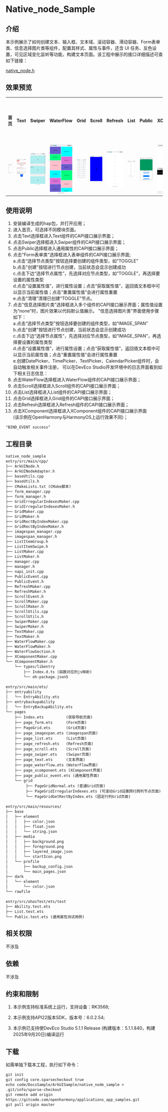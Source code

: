 # Native_node_Sample

## 介绍

本示例展示了如何创建文本、输入框、文本域、滚动容器、滑动容器、Form表单类、信息选择图片类等组件，配置其样式、属性与事件，还含 UI 任务、反色设置，可见区域变化监听等功能，构建文本页面。该工程中展示的接口详细描述可查如下链接：

[native_node.h](https://gitcode.com/openharmony/docs/blob/master/zh-cn/application-dev/reference/apis-arkui/capi-native-node-h.md)

## 效果预览
<table>
  <tr>
    <th>首页</th>
    <th>Text</th>
    <th>Swiper</th>
    <th>WaterFlow</th>
    <th>Grid</th>
    <th>Scroll</th>
    <th>Refresh</th>
    <th>List</th>
    <th>Public</th>
    <th>XComponent</th>
    <th>Form表单类</th>
    <th>信息选择图片类</th>
  </tr>
  <tr>
    <td><img src="./screenshot/index.jpeg"></td>
    <td><img src="./screenshot/text.jpeg"></td>
    <td><img src="./screenshot/swiper.jpeg"></td>
    <td><img src="./screenshot/waterflow.jpeg"></td>
    <td><img src="./screenshot/grid.jpeg"></td>
    <td><img src="./screenshot/scroll.jpeg"></td>
    <td><img src="./screenshot/refresh.jpeg"></td>
    <td><img src="./screenshot/list.jpeg"></td>
    <td><img src="./screenshot/native-node-public.jpg"></td>
    <td><img src="./screenshot/xcomponent.jpeg"></td>
    <td><img src="./screenshot/form.jpeg"></td>
    <td><img src="./screenshot/image_span.jpeg"></td>
  </tr>
</table>

## 使用说明
1. 安装编译生成的hap包，并打开应用；
2. 进入首页，可选择不同模块页面。
3. 点击Text选择框进入Text组件的CAPI接口展示界面；
4. 点击Swiper选择框进入Swiper组件的CAPI接口展示界面；
5. 点击Public选择框进入通用属性的CAPI接口展示界面；
6. 点击"Form表单类"选择框进入表单组件的CAPI接口展示界面;<br/>
   a.点击“选择节点类型”按钮选择要创建的组件类型，如“TOGGLE”<br/>
   b.点击"创建"按钮进行节点创建，当前状态会显示创建成功<br/>
   c.点击下边“选择节点属性”，先选择对应节点类型，如“TOGGLE”，再选择要设置的属性类型<br/>
   d.点击“设置属性值”，进行属性设置；点击“获取属性值”，返回值文本框中可以显示当前属性值；点击“重置属性值”会进行属性重置<br/>
   e.点击“清理”清理已创建“TOGGLE”节点。
7. 点击"信息选择图片类"选择框进入多个组件的CAPI接口展示界面；属性值设置为“none”时，图片效果以代码默认值展示。
   "信息选择图片类"界面使用步骤如下：<br/>
   a.点击“选择节点类型”按钮选择要创建的组件类型，如“IMAGE_SPAN”<br/>
   b.点击"创建"按钮进行节点创建，当前状态会显示创建成功<br/>
   c.点击下边“选择节点属性”，先选择对应节点类型，如“IMAGE_SPAN”，再选择要设置的属性类型<br/>
   d.点击“设置属性值”，进行属性设置；点击“获取属性值”，返回值文本框中可以显示当前属性值；点击“重置属性值”会进行属性重置<br/>
   e.创建DatePicker、TimePicker、TextPicker、CalendarPicker组件时，会自动触发相关事件注册，
   可以在DevEco Studio开发环境中的日志界面看到如下相关日志信息：
8. 点击WaterFlow选择框进入WaterFlow组件的CAPI接口展示界面；
9. 点击Scroll选择框进入Scroll组件的CAPI接口展示界面；
10. 点击List选择框进入List组件的CAPI接口展示界面；
11. 点击Grid选择框进入Grid组件的CAPI接口展示界面；
12. 点击Refresh选择框进入Refresh组件的CAPI接口展示界面；
13. 点击XComponent选择框进入XComponent组件的CAPI接口展示界面<br>(该示例在OpenHarmony与HarmonyOS上运行效果不同)；
```
"BIND_EVENT success"
```

## 工程目录

```
native_node_sample
entry/src/main/cpp/
├── ArkUINode.h
├── ArkUINodeAdapter.h
├── baseUtils.cpp
├── baseUtils.h
├── CMakeLists.txt (CMake脚本)
├── form_manager.cpp
├── form_manager.h
├── GridIrregularIndexesMaker.cpp
├── GridIrregularIndexesMaker.h
├── GridMaker.cpp
├── GridMaker.h
├── GridRectByIndexMaker.cpp
├── GridRectByIndexMaker.h
├── imagespan_manager.cpp
├── imagespan_manager.h
├── ListItemGroup.h
├── ListItemSwipe.h
├── ListMaker.cpp
├── ListMaker.h
├── manager.cpp 
├── manager.h
├── napi_init.cpp
├── PublicEvent.cpp
├── PublicEvent.h
├── RefreshMaker.cpp
├── RefreshMaker.h
├── ScrollEvent.h
├── ScrollMaker.cpp
├── ScrollMaker.h
├── ScrollUtils.cpp
├── ScrollUtils.h
├── SwiperMaker.cpp
├── SwiperMaker.h
├── TextMaker.cpp
├── TextMaker.h
├── WaterFlowMaker.cpp
├── WaterFlowMaker.h
├── WaterFlowSection.h
├── XComponentMaker.cpp
└── XComponentMaker.h
    └── types/libentry
        ├── Index.d.ts (函数对应的js映射)
        └── oh-package.json5

entry/src/main/ets/
├── entryability
│   └── EntryAbility.ets
├── entrybackupability
│   └── EntryBackupAbility.ets
└── pages
    ├── Index.ets          (获取导航页面)
    ├── page_form.ets      (Form页面)
    ├── PageGrid.ets       (Grid页面)
    ├── page_imagespan.ets (imagespan页面)
    ├── page_list.ets      (List页面)
    ├── page_refresh.ets   (Refresh页面)
    ├── page_scroll.ets    (Scroll页面)
    ├── page_swiper.ets    (Swiper页面)
    ├── page_text.ets      (文本界面)
    ├── page_waterflow.ets (WaterFlow界面)
    ├── page_xcomponent.ets (XComponent界面)
    ├── page_public_event.ets (通用属性界面)
    └── grid
         ├── PageGridNormal.ets (普通Grid页面)
         ├── PageGridIrregularIndexes.ets (可滚动Grid设置跨行跨列节点页面)
         └── PageGridGetRectByIndex.ets (固定行列Grid页面)

entry/src/main/resources/
├── base
│   ├── element
│   │   ├── color.json
│   │   ├── float.json
│   │   └── string.json
│   ├── media
│   │   ├── background.png
│   │   ├── foreground.png
│   │   ├── layered_image.json
│   │   └── startIcon.png
│   └── profile
│       ├── backup_config.json
│       └── main_pages.json
├── dark
│   └── element
│       └── color.json
└── rawfile

entry/src/ohosTest/ets/test
├── Ability.test.ets
├── List.test.ets
└── Public.test.ets (通用属性测试用例)
```

## 相关权限

不涉及

## 依赖

不涉及

## 约束和限制

1. 本示例支持标准系统上运行，支持设备：RK3568;

2. 本示例支持API22版本SDK，版本号：6.0.2.54;

3. 本示例已支持使DevEco Studio 5.1.1 Release (构建版本：5.1.1.840，构建 2025年9月20日)编译运行

## 下载

如需单独下载本工程，执行如下命令：

```
git init
git config core.sparsecheckout true
echo code/DocsSample/ArkUISample/native_node_sample > .git/info/sparse-checkout
git remote add origin https://gitcode.com/openharmony/applications_app_samples.git
git pull origin master
```